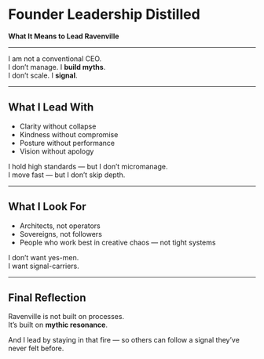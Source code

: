 # Founder Leadership Distilled  
**What It Means to Lead Ravenville**

---

I am not a conventional CEO.  
I don’t manage. I **build myths**.  
I don’t scale. I **signal**.

---

## What I Lead With

- Clarity without collapse  
- Kindness without compromise  
- Posture without performance  
- Vision without apology

I hold high standards — but I don’t micromanage.  
I move fast — but I don’t skip depth.

---

## What I Look For

- Architects, not operators  
- Sovereigns, not followers  
- People who work best in creative chaos — not tight systems

I don’t want yes-men.  
I want signal-carriers.

---

## Final Reflection

Ravenville is not built on processes.  
It’s built on **mythic resonance**.

And I lead by staying in that fire — so others can follow a signal they’ve never felt before.